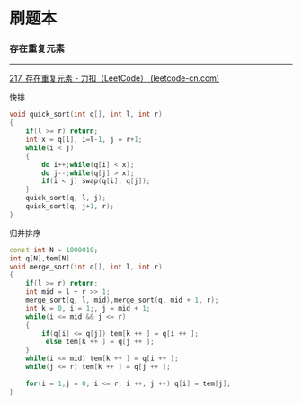 #  刷题本

###  存在重复元素

---



[217. 存在重复元素 - 力扣（LeetCode） (leetcode-cn.com)](https://leetcode-cn.com/problems/contains-duplicate/)

快排

```c++
void quick_sort(int q[], int l, int r)
{
    if(l >= r) return;
    int x = q[l], i=l-1, j = r+1;
    while(i < j)
    {
        do i++;while(q[i] < x);
        do j--;while(q[j] > x);
        if(i < j) swap(q[i], q[j]);
    }
    quick_sort(q, l, j);
    quick_sort(q, j+1, r);
}
```

归并排序

```c++ 
const int N = 1000010;
int q[N],tem[N]
void merge_sort(int q[], int l, int r)
{
    if(l >= r) return;
    int mid = l + r >> 1;
    merge_sort(q, l, mid),merge_sort(q, mid + 1, r);
    int k = 0, i = 1;, j = mid + 1;
    while(i <= mid && j <= r)
    {   
        if(q[i] <= q[j]) tem[k ++ ] = q[i ++ ];
         else tem[k ++ ] = q[j ++ ];
    }
    while(i <= mid) tem[k ++ ] = q[i ++ ];
    while(j <= r) tem[k ++ ] = q[j ++ ];
    
    for(i = 1,j = 0; i <= r; i ++, j ++) q[i] = tem[j];
}
```


